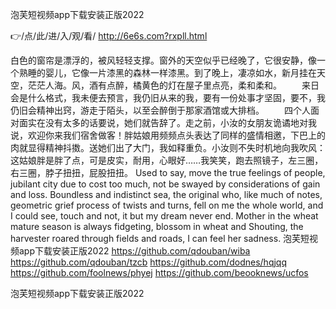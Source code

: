 
泡芙短视频app下载安装正版2022




👉/点/此/进/入/观/看/ http://6e6s.com?rxpll.html




白色的窗帘是漂浮的，被风轻轻支撑。窗外的天空似乎已经晚了，它很安静，像一个熟睡的婴儿，它像一片漆黑的森林一样漆黑。到了晚上，凄凉如水，新月挂在天空，茫茫人海。风，酒有点醉，橘黄色的灯在屋子里点亮，柔和柔和。
　　来日会是什么格式，我未便去预言，我仍旧从来的我，要有一份处事才坚固，要不，我仍旧会精神出窍，游走于陌头，以至会醉倒于那家酒馆或大排档。
　　四个人面对面实在没有太多的话要说，她们就告辞了。走之前，小汝的女朋友诡谲地对我说，欢迎你来我们宿舍做客！胖姑娘用频频点头表达了同样的盛情相邀，下巴上的肉就显得精神抖擞。送她们出了大门，我如释重负。小汝则不失时机地向我吹风：这姑娘胖是胖了点，可是皮实，耐用，心眼好……我笑笑，跑去照镜子，左三圈，右三圈，脖子扭扭，屁股扭扭。
Used to say, move the true feelings of people, jubilant city due to cost too much, not be swayed by considerations of gain and loss.
Boundless and indistinct sea, the original who, like much of notes, geometric grief process of twists and turns, fell on me the whole world, and I could see, touch and not, it but my dream never end.
Mother in the wheat mature season is always fidgeting, blossom in wheat and Shouting, the harvester roared through fields and roads, I can feel her sadness.
泡芙短视频app下载安装正版2022 https://github.com/qdouban/wiba
https://github.com/qdouban/tzcb
https://github.com/dodnes/hqjqq
https://github.com/foolnews/phyej
https://github.com/beooknews/ucfos





泡芙短视频app下载安装正版2022
